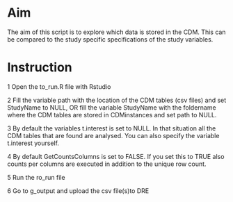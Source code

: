 # Aim
The aim of this script is to explore which data is stored in the CDM. This can be compared to the study specific specifications of the study variables.

# Instruction

1 Open the to_run.R file with Rstudio

2 Fill the variable path with the location of the CDM tables (csv files) and set StudyName to NULL, OR fill the variable StudyName with the foldername where the CDM tables are stored in CDMinstances and set path to NULL. 

3 By default the variables t.interest is set to NULL. In that situation all the CDM tables that are found are analysed. You can also specify the variable t.interest    yourself.

4 By default GetCountsColumns is set to FALSE. If you set this to TRUE also counts per columns are executed in addition to the unique row count.

5 Run the ro_run file

6 Go to g_output and upload the csv file(s)to DRE
